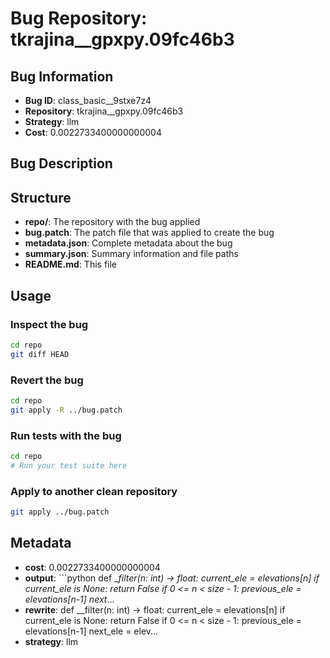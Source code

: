 # Bug Repository: tkrajina__gpxpy.09fc46b3

## Bug Information

- **Bug ID**: class_basic__9stxe7z4
- **Repository**: tkrajina__gpxpy.09fc46b3
- **Strategy**: llm
- **Cost**: 0.0022733400000000004

## Bug Description



## Structure

- **repo/**: The repository with the bug applied
- **bug.patch**: The patch file that was applied to create the bug
- **metadata.json**: Complete metadata about the bug
- **summary.json**: Summary information and file paths
- **README.md**: This file

## Usage

### Inspect the bug
```bash
cd repo
git diff HEAD
```

### Revert the bug
```bash
cd repo
git apply -R ../bug.patch
```

### Run tests with the bug
```bash
cd repo
# Run your test suite here
```

### Apply to another clean repository
```bash
git apply ../bug.patch
```

## Metadata

- **cost**: 0.0022733400000000004
- **output**: ```python
def __filter(n: int) -> float:
    current_ele = elevations[n]
    if current_ele is None:
        return False
    if 0 <= n < size - 1:
        previous_ele = elevations[n-1]
        next_...
- **rewrite**: def __filter(n: int) -> float:
    current_ele = elevations[n]
    if current_ele is None:
        return False
    if 0 <= n < size - 1:
        previous_ele = elevations[n-1]
        next_ele = elev...
- **strategy**: llm
